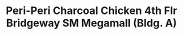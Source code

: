 ---
addr: ' 4th Flr Bridgeway SM Megamall (Bldg. A)'
city: Mandaluyong
country: Philippines
description: 4th Flr Bridgeway SM Megamall (Bldg. A) (at Epifanio delos Santos & Julia
  Vargas Ave.) Mandaluyong City Lungsod ng Mandaluyong
id: 4d0a0ed34abf721e98c8c65e
lat: 14.585203939720255
lng: 121.05675191374871
title: Peri-Peri Charcoal Chicken 4th Flr Bridgeway SM Megamall (Bldg. A)
venue: Peri-Peri Charcoal Chicken
---